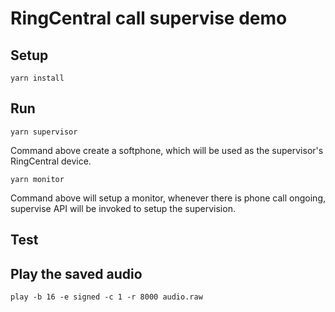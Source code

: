 # RingCentral call supervise demo


## Setup

```
yarn install
```


## Run

```
yarn supervisor
```

Command above create a softphone, which will be used as the supervisor's RingCentral device.


```
yarn monitor
```

Command above will setup a monitor, whenever there is phone call ongoing, supervise API will be invoked to setup the supervision.



## Test



## Play the saved audio

```
play -b 16 -e signed -c 1 -r 8000 audio.raw
```
